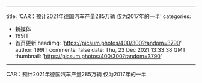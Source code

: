 
---
title: 'CAR：预计2021年德国汽车产量285万辆 仅为2017年的一半'
categories: 
 - 新媒体
 - 199IT
 - 首页更新
headimg: 'https://picsum.photos/400/300?random=3790'
author: 199IT
comments: false
date: Thu, 23 Dec 2021 13:33:38 GMT
thumbnail: 'https://picsum.photos/400/300?random=3790'
---

<div>   
CAR：预计2021年德国汽车产量285万辆 仅为2017年的一半  
</div>
            